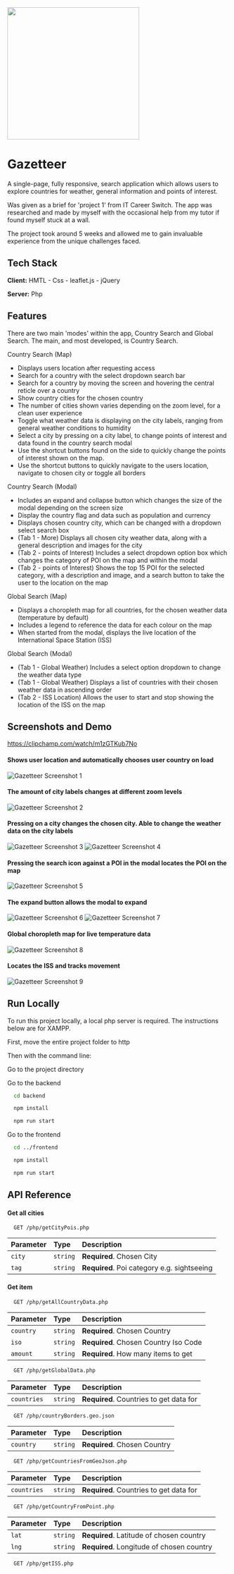 
<img src="https://user-images.githubusercontent.com/95356508/218489486-c59d28b1-be4f-4e42-b7f9-ab0ba302695f.png" data-canonical-src="https://user-images.githubusercontent.com/95356508/218489486-c59d28b1-be4f-4e42-b7f9-ab0ba302695f.png" width="300" />

# Gazetteer

A single-page, fully responsive, search application which allows users to explore countries for weather, general information and points of interest. 

Was given as a brief for 'project 1' from IT Career Switch. The app was researched and made by myself with the occasional help from my tutor if found myself stuck at a wall.

The project took around 5 weeks and allowed me to gain invaluable experience from the unique challenges faced.


## Tech Stack

**Client:** HMTL - Css - leaflet.js - jQuery

**Server:** Php


## Features

There are two main 'modes' within the app, Country Search and Global Search. The main, and most developed, is Country Search.

Country Search (Map)
- Displays users location after requesting access
- Search for a country with the select dropdown search bar
- Search for a country by moving the screen and hovering the central reticle over a country
- Show country cities for the chosen country
- The number of cities shown varies depending on the zoom level, for a clean user experience
- Toggle what weather data is displaying on the city labels, ranging from general weather conditions to humidity
- Select a city by pressing on a city label, to change points of interest and data found in the country search modal
- Use the shortcut buttons found on the side to quickly change the points of interest shown on the map.
- Use the shortcut buttons to quickly navigate to the users location, navigate to chosen city or toggle all borders

Country Search (Modal)
- Includes an expand and collapse button which changes the size of the modal depending on the screen size
- Display the country flag and data such as population and currency
- Displays chosen country city, which can be changed with a dropdown select search box
- (Tab 1 - More) Displays all chosen city weather data, along with a general description and images for the city
- (Tab 2 - points of Interest) Includes a select dropdown option box which changes the category of POI on the map and within the modal 
- (Tab 2 - points of Interest) Shows the top 15 POI for the selected category, with a description and image, and a search button to take the user to the location on the map

Global Search (Map)
- Displays a choropleth map for all countries, for the chosen weather data (temperature by default)
- Includes a legend to reference the data for each colour on the map
- When started from the modal, displays the live location of the International Space Station (ISS)

Global Search (Modal)
- (Tab 1 - Global Weather) Includes a select option dropdown to change the weather data type
- (Tab 1 - Global Weather) Displays a list of countries with their chosen weather data in ascending order
- (Tab 2 - ISS Location) Allows the user to start and stop showing the location of the ISS on the map


## Screenshots and Demo

https://clipchamp.com/watch/m1zGTKub7No

#### Shows user location and automatically chooses user country on load
![Gazetteer Screenshot 1](https://user-images.githubusercontent.com/95356508/218561314-d99d8c1d-f91b-4439-bf50-72c3c408c3f0.png)

#### The amount of city labels changes at different zoom levels
![Gazetteer Screenshot 2](https://user-images.githubusercontent.com/95356508/218561318-71aa3a50-f780-4f00-b92e-d0e4de838b82.png)

#### Pressing on a city changes the chosen city. Able to change the weather data on the city labels
![Gazetteer Screenshot 3](https://user-images.githubusercontent.com/95356508/218561328-4cb9e79c-b5cf-4a9f-87db-cfd33ece98d8.png)
![Gazetteer Screenshot 4](https://user-images.githubusercontent.com/95356508/218561340-631ae206-e7ed-424c-b849-4ad44cd0be53.png)

#### Pressing the search icon against a POI in the modal locates the POI on the map
![Gazetteer Screenshot 5](https://user-images.githubusercontent.com/95356508/218561352-a6fcaf82-c086-4e36-b99f-3bcd1f3d7ccf.png)

#### The expand button allows the modal to expand
![Gazetteer Screenshot 6](https://user-images.githubusercontent.com/95356508/218561368-339c3c17-ae7e-48ec-9b14-4ee45d51cf04.png)
![Gazetteer Screenshot 7](https://user-images.githubusercontent.com/95356508/218561379-b1b58828-f23a-428a-8fdc-a2b5b1c68f3a.png)

#### Global choropleth map for live temperature data
![Gazetteer Screenshot 8](https://user-images.githubusercontent.com/95356508/218561394-8c1d0a8f-fa7b-46bf-873a-60383bfc99e7.png)

#### Locates the ISS and tracks movement
![Gazetteer Screenshot 9](https://user-images.githubusercontent.com/95356508/218561404-874b5b34-d2a7-4745-9c0a-acb38c4ccd4f.png)


## Run Locally

To run this project locally, a local php server is required. The instructions below are for XAMPP.

First, move the entire project folder to http

Then with the command line:

Go to the project directory

Go to the backend

```bash
  cd backend
```

```bash
  npm install  
```

```bash
  npm run start  
```


Go to the frontend

```bash
  cd ../frontend
```

```bash
  npm install  
```

```bash
  npm run start  
```


## API Reference


#### Get all cities

```http
  GET /php/getCityPois.php
```

| Parameter | Type     | Description                |
| :-------- | :------- | :------------------------- |
| `city` | `string` | **Required**. Chosen City |
| `tag` | `string` | **Required**. Poi category e.g. sightseeing |

#### Get item

```http
  GET /php/getAllCountryData.php
```

| Parameter | Type     | Description                       |
| :-------- | :------- | :-------------------------------- |
| `country`      | `string` | **Required**. Chosen Country |
| `iso`      | `string` | **Required**. Chosen Country Iso Code |
| `amount`      | `string` | **Required**. How many items to get |


```http
  GET /php/getGlobalData.php
```

| Parameter | Type     | Description                       |
| :-------- | :------- | :-------------------------------- |
| `countries`      | `string` | **Required**. Countries to get data for |


```http
  GET /php/countryBorders.geo.json
```

| Parameter | Type     | Description                       |
| :-------- | :------- | :-------------------------------- |
| `country`      | `string` | **Required**. Chosen Country |


```http
  GET /php/getCountriesFromGeoJson.php
```

| Parameter | Type     | Description                       |
| :-------- | :------- | :-------------------------------- |
| `countries`      | `string` | **Required**. Countries to get data for |


```http
  GET /php/getCountryFromPoint.php
```

| Parameter | Type     | Description                       |
| :-------- | :------- | :-------------------------------- |
| `lat`      | `string` | **Required**. Latitude of chosen country |
| `lng`      | `string` | **Required**. Longitude of chosen country |


```http
  GET /php/getISS.php
```


